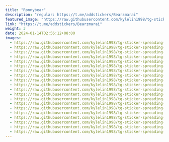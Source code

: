 ```yaml
---
title: "Ronnybear"
description: "regular: https://t.me/addstickers/Bearzmarai"
featured_image: "https://raw.githubusercontent.com/kylelin1998/tg-sticker-spreading-worldwide-images/main/img/3c8a896a-2364-4bd7-b1b9-47d7e41efb76.jpg"
link: "https://t.me/addstickers/Bearzmarai"
weight: 3
date: 2024-01-14T02:56:12+08:00
images:
  - https://raw.githubusercontent.com/kylelin1998/tg-sticker-spreading-worldwide-images/main/img/3c8a896a-2364-4bd7-b1b9-47d7e41efb76.jpg
  - https://raw.githubusercontent.com/kylelin1998/tg-sticker-spreading-worldwide-images/main/img/4f2a5d56-b80e-4a51-8916-c1af44781519.jpg
  - https://raw.githubusercontent.com/kylelin1998/tg-sticker-spreading-worldwide-images/main/img/93591c83-c44d-425f-8b42-66c3864adef6.jpg
  - https://raw.githubusercontent.com/kylelin1998/tg-sticker-spreading-worldwide-images/main/img/b695afe1-430d-45ee-bdd9-a9565976216e.jpg
  - https://raw.githubusercontent.com/kylelin1998/tg-sticker-spreading-worldwide-images/main/img/92e1cad2-6f36-4ed1-9e42-721c140665bb.jpg
  - https://raw.githubusercontent.com/kylelin1998/tg-sticker-spreading-worldwide-images/main/img/4553d13b-f7cd-41b7-a7dc-b4761610ead1.jpg
  - https://raw.githubusercontent.com/kylelin1998/tg-sticker-spreading-worldwide-images/main/img/ea6104e6-6d36-4464-b25e-d55eb961fe69.jpg
  - https://raw.githubusercontent.com/kylelin1998/tg-sticker-spreading-worldwide-images/main/img/c88d0fbf-c456-4eb9-bc44-d29359e42a7b.jpg
  - https://raw.githubusercontent.com/kylelin1998/tg-sticker-spreading-worldwide-images/main/img/1f5b8565-c0a2-417f-9933-e59374e47acb.jpg
  - https://raw.githubusercontent.com/kylelin1998/tg-sticker-spreading-worldwide-images/main/img/6fb366e1-7dc3-4477-9787-02f75506241f.jpg
  - https://raw.githubusercontent.com/kylelin1998/tg-sticker-spreading-worldwide-images/main/img/b36eb07b-3cf4-418c-859b-57cb6d94ee36.jpg
  - https://raw.githubusercontent.com/kylelin1998/tg-sticker-spreading-worldwide-images/main/img/dee03ecc-d82f-49b9-babb-5a2ac7aca306.jpg
  - https://raw.githubusercontent.com/kylelin1998/tg-sticker-spreading-worldwide-images/main/img/545a4b9d-87d7-493e-abfc-3a162ba3b3d2.jpg
  - https://raw.githubusercontent.com/kylelin1998/tg-sticker-spreading-worldwide-images/main/img/77bd1e3e-2b1e-41ff-a44e-866811510f49.jpg
  - https://raw.githubusercontent.com/kylelin1998/tg-sticker-spreading-worldwide-images/main/img/359b9b2b-a317-4bdf-8afd-a6f55e2eb69a.jpg
  - https://raw.githubusercontent.com/kylelin1998/tg-sticker-spreading-worldwide-images/main/img/c6fef371-5670-4aa4-898b-c1ec8799b2a0.jpg
  - https://raw.githubusercontent.com/kylelin1998/tg-sticker-spreading-worldwide-images/main/img/040524be-e81e-4734-9fb8-b334b086297d.jpg
  - https://raw.githubusercontent.com/kylelin1998/tg-sticker-spreading-worldwide-images/main/img/671ca34a-2b76-41ec-b7ae-f739d013bbbd.jpg
  - https://raw.githubusercontent.com/kylelin1998/tg-sticker-spreading-worldwide-images/main/img/f4c67420-1465-4c76-a271-85a3e25ba884.jpg
  - https://raw.githubusercontent.com/kylelin1998/tg-sticker-spreading-worldwide-images/main/img/46fb922a-1d5c-4ee7-842c-826afd9d7ec2.jpg
---
```

